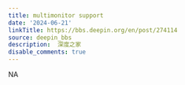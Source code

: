 ```yaml
---
title: multimonitor support
date: '2024-06-21'
linkTitle: https://bbs.deepin.org/en/post/274114
source: deepin_bbs
description:  深度之家 
disable_comments: true
---
```

NA
